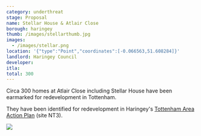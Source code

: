 ```yaml
---
category: underthreat
stage: Proposal
name: Stellar House & Atlair Close 
borough: haringey
thumb: /images/stellarthumb.jpg
images:
  - /images/stellar.png
location: '{"type":"Point","coordinates":[-0.066563,51.608284]}'
landlord: Haringey Council
developer:
itla:
total: 300
---
```

Circa 300 homes at Atlair Close including Stellar House have been earmarked for redevelopment in Tottenham.

They have been identified for redevelopment in Haringey's [Tottenham Area Action Plan](https://www.haringey.gov.uk/sites/haringeygovuk/files/final_haringey_tottenham_aap_dtp_online.pdf) (site NT3). 

<img src="/images/stellar2.png" class="img-fluid rounded img-thumbnail">
